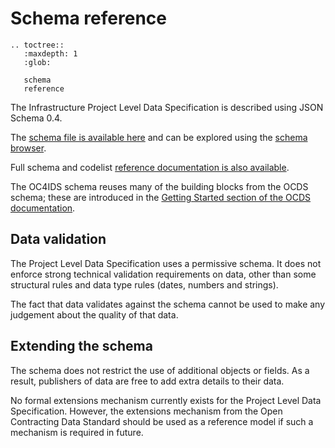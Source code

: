 # Schema reference

```eval_rst
.. toctree::
   :maxdepth: 1
   :glob:

   schema
   reference

```

The Infrastructure Project Level Data Specification is described using JSON Schema 0.4.

The [schema file is available here](../../../../_static/project-level/project-schema.json) and can be explored using the [schema browser](schema.md).

Full schema and codelist [reference documentation is also available](reference.md).

The OC4IDS schema reuses many of the building blocks from the OCDS schema; these are introduced in the [Getting Started section of the OCDS documentation](http://standard.open-contracting.org/latest/en/getting_started/).

## Data validation

The Project Level Data Specification uses a permissive schema. It does not enforce strong technical validation requirements on data, other than some structural rules and data type rules (dates, numbers and strings).

The fact that data validates against the schema cannot be used to make any judgement about the quality of that data.

## Extending the schema

The schema does not restrict the use of additional objects or fields. As a result, publishers of data are free to add extra details to their data.

No formal extensions mechanism currently exists for the Project Level Data Specification. However, the extensions mechanism from the Open Contracting Data Standard should be used as a reference model if such a mechanism is required in future.

